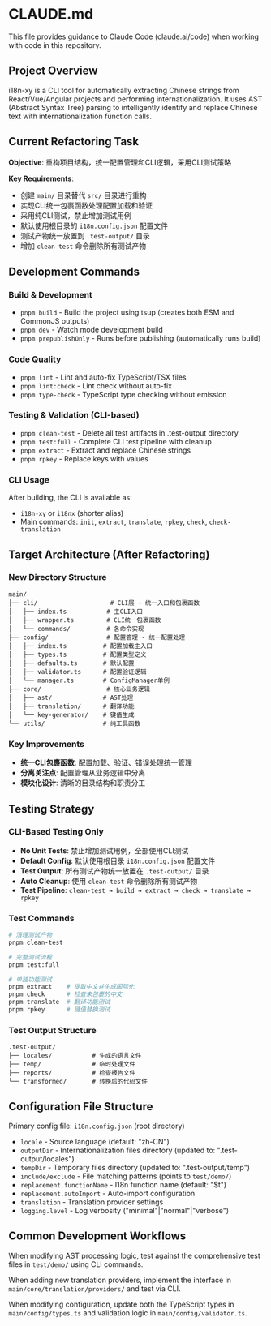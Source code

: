 # CLAUDE.md

This file provides guidance to Claude Code (claude.ai/code) when working with code in this repository.

## Project Overview

i18n-xy is a CLI tool for automatically extracting Chinese strings from React/Vue/Angular projects and performing internationalization. It uses AST (Abstract Syntax Tree) parsing to intelligently identify and replace Chinese text with internationalization function calls.

## Current Refactoring Task

**Objective**: 重构项目结构，统一配置管理和CLI逻辑，采用CLI测试策略

**Key Requirements**:
- 创建 `main/` 目录替代 `src/` 目录进行重构
- 实现CLI统一包裹函数处理配置加载和验证
- 采用纯CLI测试，禁止增加测试用例
- 默认使用根目录的 `i18n.config.json` 配置文件
- 测试产物统一放置到 `.test-output/` 目录
- 增加 `clean-test` 命令删除所有测试产物

## Development Commands

### Build & Development
- `pnpm build` - Build the project using tsup (creates both ESM and CommonJS outputs)
- `pnpm dev` - Watch mode development build
- `pnpm prepublishOnly` - Runs before publishing (automatically runs build)

### Code Quality
- `pnpm lint` - Lint and auto-fix TypeScript/TSX files
- `pnpm lint:check` - Lint check without auto-fix
- `pnpm type-check` - TypeScript type checking without emission

### Testing & Validation (CLI-based)
- `pnpm clean-test` - Delete all test artifacts in .test-output directory
- `pnpm test:full` - Complete CLI test pipeline with cleanup
- `pnpm extract` - Extract and replace Chinese strings
- `pnpm rpkey` - Replace keys with values

### CLI Usage
After building, the CLI is available as:
- `i18n-xy` or `i18nx` (shorter alias)
- Main commands: `init`, `extract`, `translate`, `rpkey`, `check`, `check-translation`

## Target Architecture (After Refactoring)

### New Directory Structure
```
main/
├── cli/                    # CLI层 - 统一入口和包裹函数
│   ├── index.ts           # 主CLI入口
│   ├── wrapper.ts         # CLI统一包裹函数
│   └── commands/          # 各命令实现
├── config/                # 配置管理 - 统一配置处理
│   ├── index.ts          # 配置加载主入口
│   ├── types.ts          # 配置类型定义
│   ├── defaults.ts       # 默认配置
│   ├── validator.ts      # 配置验证逻辑
│   └── manager.ts        # ConfigManager单例
├── core/                  # 核心业务逻辑
│   ├── ast/              # AST处理
│   ├── translation/      # 翻译功能  
│   └── key-generator/    # 键值生成
└── utils/                # 纯工具函数
```

### Key Improvements
- **统一CLI包裹函数**: 配置加载、验证、错误处理统一管理
- **分离关注点**: 配置管理从业务逻辑中分离
- **模块化设计**: 清晰的目录结构和职责分工

## Testing Strategy

### CLI-Based Testing Only
- **No Unit Tests**: 禁止增加测试用例，全部使用CLI测试
- **Default Config**: 默认使用根目录 `i18n.config.json` 配置文件
- **Test Output**: 所有测试产物统一放置在 `.test-output/` 目录
- **Auto Cleanup**: 使用 `clean-test` 命令删除所有测试产物
- **Test Pipeline**: `clean-test → build → extract → check → translate → rpkey`

### Test Commands
```bash
# 清理测试产物
pnpm clean-test

# 完整测试流程
pnpm test:full

# 单独功能测试
pnpm extract    # 提取中文并生成国际化
pnpm check      # 检查未包裹的中文
pnpm translate  # 翻译功能测试
pnpm rpkey      # 键值替换测试
```

### Test Output Structure
```
.test-output/
├── locales/           # 生成的语言文件
├── temp/              # 临时处理文件
├── reports/           # 检查报告文件
└── transformed/       # 转换后的代码文件
```

## Configuration File Structure

Primary config file: `i18n.config.json` (root directory)
- `locale` - Source language (default: "zh-CN")
- `outputDir` - Internationalization files directory (updated to: ".test-output/locales") 
- `tempDir` - Temporary files directory (updated to: ".test-output/temp")
- `include/exclude` - File matching patterns (points to `test/demo/`)
- `replacement.functionName` - I18n function name (default: "$t")
- `replacement.autoImport` - Auto-import configuration
- `translation` - Translation provider settings
- `logging.level` - Log verbosity ("minimal"|"normal"|"verbose")

## Common Development Workflows

When modifying AST processing logic, test against the comprehensive test files in `test/demo/` using CLI commands.

When adding new translation providers, implement the interface in `main/core/translation/providers/` and test via CLI.

When modifying configuration, update both the TypeScript types in `main/config/types.ts` and validation logic in `main/config/validator.ts`.